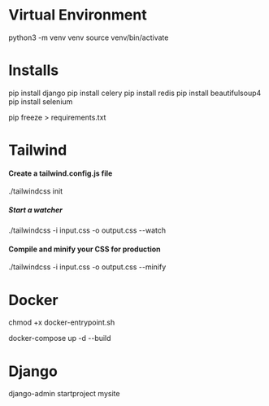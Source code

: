 # Virtual Environment

python3 -m venv venv
source venv/bin/activate

# Installs

pip install django
pip install celery
pip install redis
pip install beautifulsoup4
pip install selenium

pip freeze > requirements.txt

# Tailwind

#### Create a tailwind.config.js file

./tailwindcss init

##### Start a watcher

./tailwindcss -i input.css -o output.css --watch

#### Compile and minify your CSS for production

./tailwindcss -i input.css -o output.css --minify

# Docker

chmod +x docker-entrypoint.sh

docker-compose up -d --build

# Django

django-admin startproject mysite

```

```
